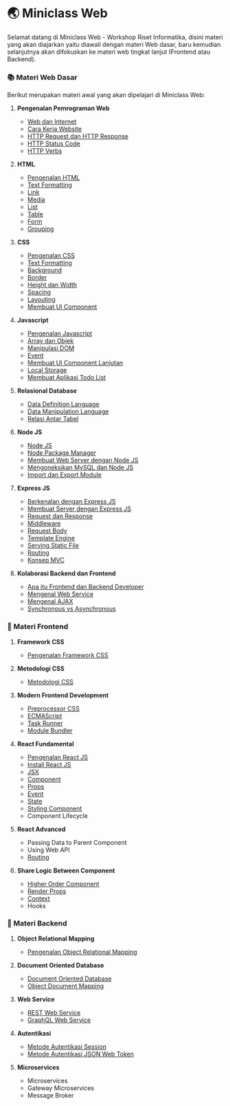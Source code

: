 # :earth_asia: Miniclass Web

Selamat datang di Miniclass Web - Workshop Riset Informatika,
disini materi yang akan diajarkan yaitu diawali dengan materi Web dasar, baru kemudian selanjutnya akan difokuskan ke materi web tingkat lanjut (Frontend atau Backend).

### :books: Materi Web Dasar

Berikut merupakan materi awal yang akan dipelajari di Miniclass Web:

1.  **Pengenalan Pemrograman Web**

    - [Web dan Internet](dasar/pendahuluan/web-dan-internet.md)
    - [Cara Kerja Website](dasar/pendahuluan/cara-kerja-website.md)
    - [HTTP Request dan HTTP Response](dasar/pendahuluan/http-request-dan-response.md)
    - [HTTP Status Code](dasar/pendahuluan/http-status-code.md)
    - [HTTP Verbs](dasar/pendahuluan/http-verbs.md)

2.  **HTML**

    - [Pengenalan HTML](dasar/html/pengenalan-html.md)
    - [Text Formatting](dasar/html/text-formatting.md)
    - [Link](dasar/html/link.md)
    - [Media](dasar/html/media.md)
    - [List](dasar/html/list.md)
    - [Table](dasar/html/table.md)
    - [Form](dasar/html/form.md)
    - [Grouping](dasar/html/grouping.md)

3.  **CSS**

    - [Pengenalan CSS](dasar/css/pengenalan-css.md)
    - [Text Formatting](dasar/css/text-formatting.md)
    - [Background](dasar/css/background.md)
    - [Border](dasar/css/border.md)
    - [Height dan Width](dasar/css/height-dan-width.md)
    - [Spacing](dasar/css/spacing.md)
    - [Layouting](dasar/css/layouting.md)
    - [Membuat UI Component](dasar/css/membuat-ui-component.md)

4.  **Javascript**

    - [Pengenalan Javascript](dasar/javascript/pengenalan-javascript.md)
    - [Array dan Objek](dasar/javascript/array-dan-objek.md)
    - [Manipulasi DOM](dasar/javascript/manipulasi-dom.md)
    - [Event](dasar/javascript/event.md)
    - [Membuat UI Component Lanjutan](dasar/javascript/ui-component-lanjutan.md)
    - [Local Storage](dasar/javascript/local-storage.md)
    - [Membuat Aplikasi Todo List](dasar/javascript/membuat-aplikasi-todo-list)

5.  **Relasional Database**

    - [Data Definition Language](dasar/relational-database/DDL.md)
    - [Data Manipulation Language](dasar/relational-database/DML.md)
    - [Relasi Antar Tabel](dasar/relational-database/relasi-antar-table.md)

6.  **Node JS**

    - [Node JS](dasar/node-js/node-js.md)
    - [Node Package Manager](dasar/node-js/node-package-manager.md)
    - [Membuat Web Server dengan Node JS](dasar/node-js/membuat-web-server-dengan-nodejs.md)
    - [Mengoneksikan MySQL dan Node JS](dasar/node-js/mengoneksikan-mysql-dan-nodejs.md)
    - [Import dan Export Module](dasar/node-js/import-export-module.md)

7.  **Express JS**

    - [Berkenalan dengan Express JS](dasar/express-js/berkenalan-dengan-expressjs.md)
    - [Membuat Server dengan Express JS](dasar/express-js/membuat-server-dengan-expressjs.md)
    - [Request dan Response](dasar/express-js/request-dan-response.md)
    - [Middleware](dasar/express-js/middleware.md)
    - [Request Body](dasar/express-js/request-body.md)
    - [Template Engine](dasar/express-js/template-engine.md)
    - [Serving Static File](dasar/express-js/static-file-assets.md)
    - [Routing](dasar/express-js/routing.md)
    - [Konsep MVC](dasar/express-js/mvc.md)

8.  **Kolaborasi Backend dan Frontend**
    - [Apa itu Frontend dan Backend Developer](dasar/backend-frontend/apa-itu-frontend-dan-backend-developer.md)
    - [Mengenal Web Service](dasar/backend-frontend/mengenal-web-service.md)
    - [Mengenal AJAX](dasar/backend-frontend/mengenal-ajax.md)
    - [Synchronous vs Asynchronous](dasar/backend-frontend/synchronous-vs-asynchronous.md)

### :sunflower: Materi Frontend

1.  **Framework CSS**

    - [Pengenalan Framework CSS](front-end/framework-css/pengenalan-framework-css.md)

2.  **Metodologi CSS**

    - [Metodologi CSS](front-end/metodologi-css/pengenalan-metodologi-css.md)

3.  **Modern Frontend Development**

    - [Preprocessor CSS](front-end/modern-frontend-development/preprocessor-css.md)
    - [ECMAScript](front-end/modern-frontend-development/ecmascript.md)
    - [Task Runner](front-end/modern-frontend-development/task-runner.md)
    - [Module Bundler](front-end/modern-frontend-development/module-bundler.md)

4.  **React Fundamental**

    - [Pengenalan React JS](front-end/react-fundamental/pengenalan-reactjs.md)
    - [Install React JS](front-end/react-fundamental/install-reactjs.md)
    - [JSX](front-end/react-fundamental/jsx.md)
    - [Component](front-end/react-fundamental/component.md)
    - [Props](front-end/react-fundamental/props.md)
    - [Event](front-end/react-fundamental/event.md)
    - [State](front-end/react-fundamental/state.md)
    - [Styling Component](front-end/react-fundamental/styling-component.md)
    - Component Lifecycle

5.  **React Advanced**

    - Passing Data to Parent Component
    - Using Web API
    - [Routing](front-end/react-advanced/routing.md)

6.  **Share Logic Between Component**
    - [Higher Order Component](front-end/share-logic-between-component/higher-order-component.md)
    - [Render Props](front-end/share-logic-between-component/render-props.md)
    - [Context](front-end/share-logic-between-component/context.md)
    - Hooks

### :japanese_ogre: Materi Backend

1.  **Object Relational Mapping**

    - [Pengenalan Object Relational Mapping](back-end/object-relational-mapping/pengenalan-orm.md)

2.  **Document Oriented Database**

    - [Document Oriented Database](back-end/document-oriented-database/document-oriented-database.md)
    - [Object Document Mapping](back-end/document-oriented-database/object-document-mapping.md)

3.  **Web Service**

    - [REST Web Service](back-end/web-service/rest-web-service.md)
    - [GraphQL Web Service](back-end/web-service/graphql-web-service.md)

4.  **Autentikasi**

    - [Metode Autentikasi Session](back-end/autentikasi/metode-autentikasi-session.md)
    - [Metode Autentikasi JSON Web Token](back-end/autentikasi/metode-autentikasi-jwt.md)

5.  **Microservices**
    - Microservices
    - Gateway Microservices
    - Message Broker
